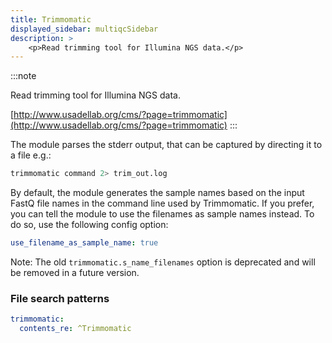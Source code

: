 ```yaml
---
title: Trimmomatic
displayed_sidebar: multiqcSidebar
description: >
    <p>Read trimming tool for Illumina NGS data.</p>
---
```


<!--
~~~~~ DO NOT EDIT ~~~~~
This file is autogenerated from the MultiQC module python docstring.
Do not edit the markdown, it will be overwritten.

File path for the source of this content: multiqc/modules/trimmomatic/trimmomatic.py
~~~~~~~~~~~~~~~~~~~~~~~
-->

:::note
<p>Read trimming tool for Illumina NGS data.</p>

[http://www.usadellab.org/cms/?page=trimmomatic](http://www.usadellab.org/cms/?page=trimmomatic)
:::

The module parses the stderr output, that can be captured by directing it to a file e.g.:

```sh
trimmomatic command 2> trim_out.log
```

By default, the module generates the sample names based on the input FastQ file names in
the command line used by Trimmomatic. If you prefer, you can tell the module to use
the filenames as sample names instead. To do so, use the following config option:

```yaml
use_filename_as_sample_name: true
```

Note: The old `trimmomatic.s_name_filenames` option is deprecated and will be removed in a future version.

### File search patterns

```yaml
trimmomatic:
  contents_re: ^Trimmomatic
```
    